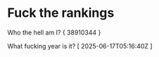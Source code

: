 # Fuck the rankings

Who the hell am I?
{ 38910344 }

What fucking year is it?
[ 2025-06-17T05:16:40Z ]
